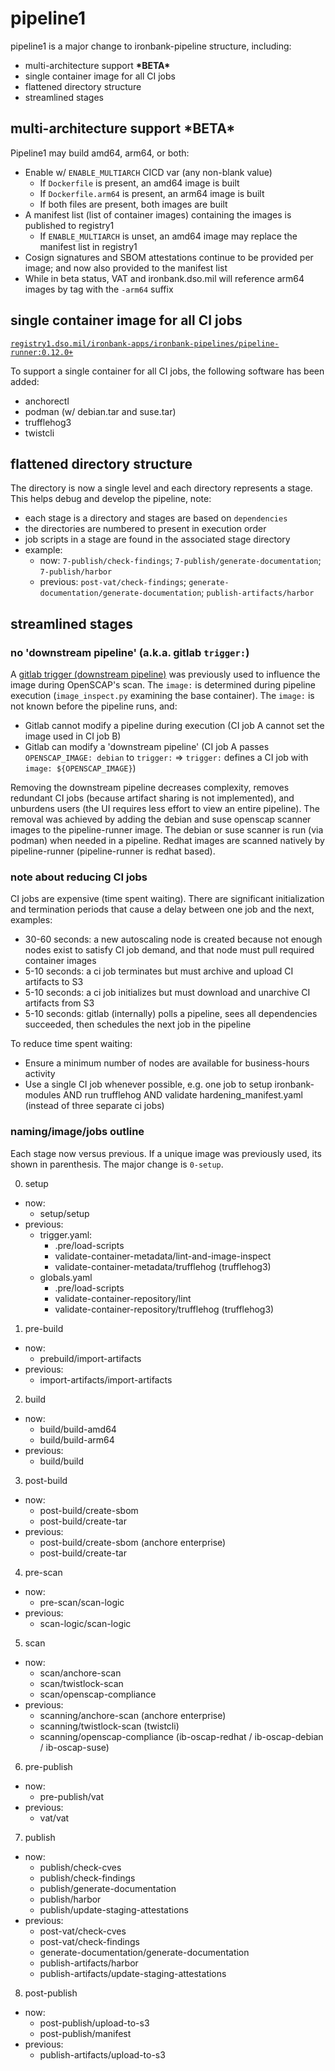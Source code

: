 # pipeline1

pipeline1 is a major change to ironbank-pipeline structure, including:

- multi-architecture support **\*BETA\***
- single container image for all CI jobs
- flattened directory structure
- streamlined stages

## multi-architecture support **\*BETA\***

Pipeline1 may build amd64, arm64, or both:

- Enable w/ `ENABLE_MULTIARCH` CICD var (any non-blank value)
  - If `Dockerfile` is present, an amd64 image is built
  - If `Dockerfile.arm64` is present, an arm64 image is built
  - If both files are present, both images are built
- A manifest list (list of container images) containing the images is published to registry1
  - If `ENABLE_MULTIARCH` is unset, an amd64 image may replace the manifest list in registry1
- Cosign signatures and SBOM attestations continue to be provided per image; and now also provided to the manifest list
- While in beta status, VAT and ironbank.dso.mil will reference arm64 images by tag with the `-arm64` suffix

## single container image for all CI jobs

[`registry1.dso.mil/ironbank-apps/ironbank-pipelines/pipeline-runner:0.12.0+`](https://repo1.dso.mil/dsop/ironbank-pipelines/pipeline-runner)

To support a single container for all CI jobs, the following software has been added:

- anchorectl
- podman (w/ debian.tar and suse.tar)
- trufflehog3
- twistcli

## flattened directory structure

The directory is now a single level and each directory represents a stage. This helps debug and develop the pipeline, note:

- each stage is a directory and stages are based on `dependencies`
- the directories are numbered to present in execution order
- job scripts in a stage are found in the associated stage directory
- example:
  - now: `7-publish/check-findings`; `7-publish/generate-documentation`; `7-publish/harbor`
  - previous: `post-vat/check-findings`; `generate-documentation/generate-documentation`; `publish-artifacts/harbor`

## streamlined stages

### no 'downstream pipeline' (a.k.a. gitlab `trigger:`)

A [gitlab trigger (downstream pipeline)](https://docs.gitlab.com/ee/ci/pipelines/downstream_pipelines.html) was previously used to influence the image during OpenSCAP's scan. The `image:` is determined during pipeline execution (`image_inspect.py` examining the base container). The `image:` is not known before the pipeline runs, and:

- Gitlab cannot modify a pipeline during execution (CI job A cannot set the image used in CI job B)
- Gitlab can modify a 'downstream pipeline' (CI job A passes `OPENSCAP_IMAGE: debian` to `trigger:` => `trigger:` defines a CI job with `image: ${OPENSCAP_IMAGE}`)

Removing the downstream pipeline decreases complexity, removes redundant CI jobs (because artifact sharing is not implemented), and unburdens users (the UI requires less effort to view an entire pipeline). The removal was achieved by adding the debian and suse openscap scanner images to the pipeline-runner image. The debian or suse scanner is run (via podman) when needed in a pipeline. Redhat images are scanned natively by pipeline-runner (pipeline-runner is redhat based).

### note about reducing CI jobs

CI jobs are expensive (time spent waiting). There are significant initialization and termination periods that cause a delay between one job and the next, examples:

- 30-60 seconds: a new autoscaling node is created because not enough nodes exist to satisfy CI job demand, and that node must pull required container images
- 5-10 seconds: a ci job terminates but must archive and upload CI artifacts to S3
- 5-10 seconds: a ci job initializes but must download and unarchive CI artifacts from S3
- 5-10 seconds: gitlab (internally) polls a pipeline, sees all dependencies succeeded, then schedules the next job in the pipeline

To reduce time spent waiting:

- Ensure a minimum number of nodes are available for business-hours activity
- Use a single CI job whenever possible, e.g. one job to setup ironbank-modules AND run trufflehog AND validate hardening_manifest.yaml (instead of three separate ci jobs)

### naming/image/jobs outline

Each stage now versus previous. If a unique image was previously used, its shown in parenthesis. The major change is `0-setup`.

0. setup

- now:
  - setup/setup
- previous:
  - trigger.yaml:
    - .pre/load-scripts
    - validate-container-metadata/lint-and-image-inspect
    - validate-container-metadata/trufflehog (trufflehog3)
  - globals.yaml
    - .pre/load-scripts
    - validate-container-repository/lint
    - validate-container-repository/trufflehog (trufflehog3)

1. pre-build

- now:
  - prebuild/import-artifacts
- previous:
  - import-artifacts/import-artifacts

2. build

- now:
  - build/build-amd64
  - build/build-arm64
- previous:
  - build/build

3. post-build

- now:
  - post-build/create-sbom
  - post-build/create-tar
- previous:
  - post-build/create-sbom (anchore enterprise)
  - post-build/create-tar

4. pre-scan

- now:
  - pre-scan/scan-logic
- previous:
  - scan-logic/scan-logic

5. scan

- now:
  - scan/anchore-scan
  - scan/twistlock-scan
  - scan/openscap-compliance
- previous:
  - scanning/anchore-scan (anchore enterprise)
  - scanning/twistlock-scan (twistcli)
  - scanning/openscap-compliance (ib-oscap-redhat / ib-oscap-debian / ib-oscap-suse)

6. pre-publish

- now:
  - pre-publish/vat
- previous:
  - vat/vat

7. publish

- now:
  - publish/check-cves
  - publish/check-findings
  - publish/generate-documentation
  - publish/harbor
  - publish/update-staging-attestations
- previous:
  - post-vat/check-cves
  - post-vat/check-findings
  - generate-documentation/generate-documentation
  - publish-artifacts/harbor
  - publish-artifacts/update-staging-attestations

8. post-publish

- now:
  - post-publish/upload-to-s3
  - post-publish/manifest
- previous:
  - publish-artifacts/upload-to-s3
